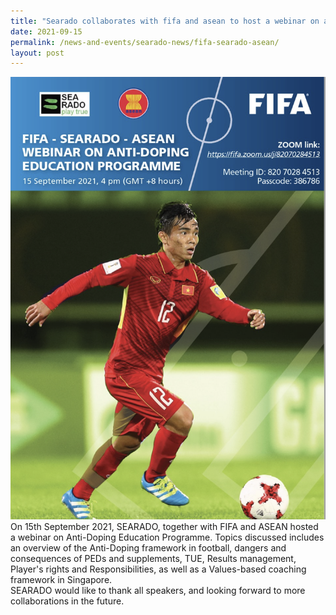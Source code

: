 ```yaml
---
title: "Searado collaborates with fifa and asean to host a webinar on anti-doping "
date: 2021-09-15
permalink: /news-and-events/searado-news/fifa-searado-asean/
layout: post
---
```

![Alt text for image on Isomer site](/images/Screenshot%202021-10-04%20155637.png)On 15th September 2021, SEARADO, together with FIFA and ASEAN hosted a webinar on Anti-Doping Education Programme. Topics discussed includes an overview of the Anti-Doping framework in football, dangers and consequences of PEDs and supplements, TUE, Results management, Player's rights and Responsibilities, as well as a Values-based coaching framework in Singapore. <br> SEARADO would like to thank all speakers, and looking forward to more collaborations in the future. 